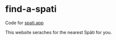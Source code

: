 # find-a-spati
Code for [spati.app](https://spati.app)

This website seraches for the nearest Späti for you.
